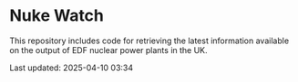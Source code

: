 # Nuke Watch

This repository includes code for retrieving the latest information available on the output of EDF nuclear power plants in the UK.

Last updated: 2025-04-10 03:34